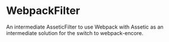 # WebpackFilter
An intermediate AsseticFilter to use Webpack with Assetic as an intermediate solution for the switch to webpack-encore.
